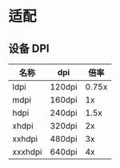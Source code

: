 # 适配

## 设备 DPI

|名称|dpi|倍率|
|-|-|-|
|ldpi|120dpi|0.75x|
|mdpi|160dpi|1x|
|hdpi|240dpi|1.5x|
|xhdpi|320dpi|2x|
|xxhdpi|480dpi|3x|
|xxxhdpi|640dpi|4x|
